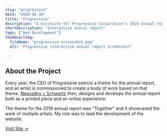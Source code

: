 ```yaml
---
slug: "progressive"
date: "2020-06-16"
title: "Progressive"
description: "A microsite for Progressive Corporation’s 2019 annual report"
shortDescription: "Interactive annual report"
tags: ["Web Development"]
thumbnailImg:
  fileName: "progressive-screenshot.png"
  alt: "Progressive interactive annual report screenshot"

---
```


## About the Project

Every year, the CEO of Progressive selects a theme for the annual report, and an artist is commissioned to create a body of work based on that theme. [Nesnadny + Schwartz](https://nsideas.com) then, designs and develops the annual report both as a printed piece and an online experience.

The theme for the 2019 annual report was “Together” and it showcased the work of multiple artists. My role was to lead the development of the website.

[Visit Site &rarr;](https://investors.progressive.com/files/doc_financials/2019/annual/index.html)
